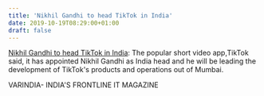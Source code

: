 ```yaml
---
title: 'Nikhil Gandhi to head TikTok in India'
date: 2019-10-19T08:29:00+01:00
draft: false
---
```


[Nikhil Gandhi to head TikTok in India](https://varindia.com/news/nikhil-gandhi-to-head-tiktok-in-india#.Xaq7YBVPSq4.blogger): The popular short video app,TikTok said, it has appointed Nikhil Gandhi as India head and he will be leading the development of TikTok's products and operations out of Mumbai.  
  
VARINDIA- INDIA'S FRONTLINE IT MAGAZINE